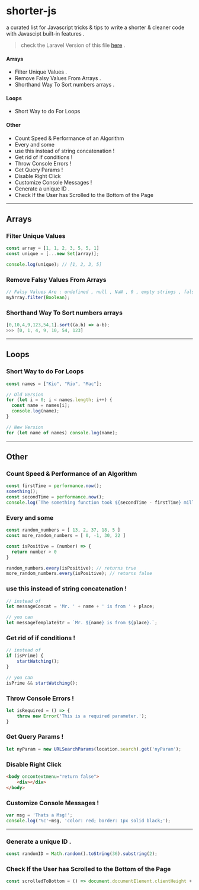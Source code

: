 # shorter-js 
a curated list for Javascript tricks & tips to write a shorter & cleaner code with Javascipt built-in features . 

> check the Laravel Version of this file [here](https://github.com/adnane-ka/shorter-lara) .

#### Arrays 
* Filter Unique Values .
* Remove Falsy Values From Arrays .
* Shorthand Way To Sort numbers arrays . 

#### Loops 
* Short Way to do For Loops

#### Other 
* Count Speed & Performance of an Algorithm 
* Every and some
* use this instead of string concatenation !
* Get rid of if conditions !
* Throw Console Errors !
* Get Query Params ! 
* Disable Right Click
* Customize Console Messages !
* Generate a unique ID .
* Check If the User has Scrolled to the Bottom of the Page 

---
## Arrays 

### Filter Unique Values
```js
const array = [1, 1, 2, 3, 5, 5, 1]
const unique = [...new Set(array)];

console.log(unique); // [1, 2, 3, 5]
```

### Remove Falsy Values From Arrays
```js 
// Falsy Values Are : undefined , null , NaN , 0 , empty strings , false
myArray.filter(Boolean);

```
### Shorthand Way To Sort numbers arrays 

```js
[0,10,4,9,123,54,1].sort((a,b) => a-b);
>>> [0, 1, 4, 9, 10, 54, 123]
```
---
## Loops 

### Short Way to do For Loops
```js
const names = ["Kio", "Rio", "Mac"];

// Old Version
for (let i = 0; i < names.length; i++) {
  const name = names[i];
  console.log(name);
}

// New Version
for (let name of names) console.log(name);
```

---
## Other 

### Count Speed & Performance of an Algorithm  
```js
const firstTime = performance.now();
something();
const secondTime = performance.now();
console.log(`The something function took ${secondTime - firstTime} milliseconds.`);
```

### Every and some
```js
const random_numbers = [ 13, 2, 37, 18, 5 ]
const more_random_numbers = [ 0, -1, 30, 22 ]

const isPositive = (number) => {
  return number > 0
}

random_numbers.every(isPositive); // returns true
more_random_numbers.every(isPositive); // returns false
```

### use this instead of string concatenation !
```js 
// instead of 
let messageConcat = 'Mr. ' + name + ' is from ' + place;

// you can 
let messageTemplateStr = `Mr. ${name} is from ${place}.`;
```

### Get rid of if conditions !
```js 
// instead of 
if (isPrime) {
    startWatching();
}

// you can 
isPrime && startWatching();
```

### Throw Console Errors !
```js 
let isRequired = () => {
    throw new Error('This is a required parameter.');
}
```

### Get Query Params ! 
```js 
let nyParam = new URLSearchParams(location.search).get('nyParam');
```

### Disable Right Click 
```html
<body oncontextmenu="return false">
    <div></div>
</body>
```

### Customize Console Messages !
```js 
var msg = 'Thats a Msg!';
console.log('%c'+msg, 'color: red; border: 1px solid black;');
```
---

### Generate a unique ID .
```js 
const randomID = Math.random().toString(36).substring(2);
```

### Check If the User has Scrolled to the Bottom of the Page
```js 
const scrolledToBottom = () => document.documentElement.clientHeight + window.scrollY >= document.documentElement.scrollHeight
```
